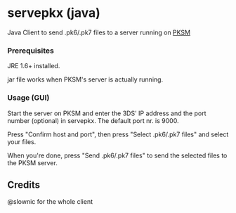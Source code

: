 # servepkx (java)

Java Client to send .pk6/.pk7 files to a server running on [PKSM](https://github.com/BernardoGiordano/PKSM)

### Prerequisites

JRE 1.6+ installed.

jar file works when PKSM's server is actually running.

### Usage (GUI)

Start the server on PKSM and enter the 3DS' IP address and the port number (optional) in servepkx. The default port nr. is 9000.

Press "Confirm host and port", then press "Select .pk6/.pk7 files" and select your files.

When you're done, press "Send .pk6/.pk7 files" to send the selected files to the PKSM server.

## Credits

@slownic for the whole client